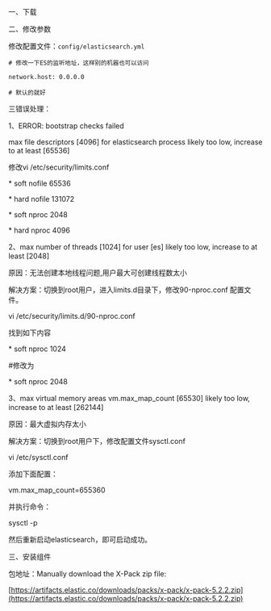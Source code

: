 一、下载

二、修改参数

修改配置文件：`config/elasticsearch.yml`

```
# 修改一下ES的监听地址，这样别的机器也可以访问
```

`network.host: 0.0.0.0`

```
# 默认的就好
```

三错误处理：

1、ERROR: bootstrap checks failed

max file descriptors \[4096\] for elasticsearch process likely too low, increase to at least \[65536\]

修改vi /etc/security/limits.conf

\* soft nofile 65536

\* hard nofile 131072

\* soft nproc 2048

\* hard nproc 4096

2、max number of threads \[1024\] for user \[es\] likely too low, increase to at least \[2048\]

原因：无法创建本地线程问题,用户最大可创建线程数太小

解决方案：切换到root用户，进入limits.d目录下，修改90-nproc.conf 配置文件。

vi /etc/security/limits.d/90-nproc.conf

找到如下内容

\* soft nproc 1024

\#修改为

\* soft nproc 2048

3、max virtual memory areas vm.max\_map\_count \[65530\] likely too low, increase to at least \[262144\]

原因：最大虚拟内存太小

解决方案：切换到root用户下，修改配置文件sysctl.conf

vi /etc/sysctl.conf

添加下面配置：

vm.max\_map\_count=655360

并执行命令：

sysctl -p

然后重新启动elasticsearch，即可启动成功。



三、安装组件

包地址：Manually download the X-Pack zip file:

[https://artifacts.elastic.co/downloads/packs/x-pack/x-pack-5.2.2.zip](https://artifacts.elastic.co/downloads/packs/x-pack/x-pack-5.2.2.zip)

